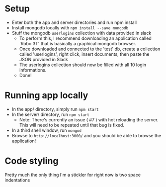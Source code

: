 # Setup
- Enter both the app and server directories and run npm install
- Install mongodb locally with `npm install --save mongodb`
- Stuff the mongodb `userlogins` collection with data provided in slack
  - To perform this, I recommend downloading an application called 'Robo 3T' that is basically a graphical mongodb browser.
  - Once downloaded and connected to the 'test' db, create a collection called 'userlogins', right click, insert documents, then paste the JSON provided in Slack
  - The userlogins collection should now be filled with all 10 login informations.
  - Done!

# Running app locally
- In the app/ directory, simply run `npm start`
- In the server/ directory, run `npm start`
  - Note: There's currently an issue ( #7 ) with hot reloading the server. This will need to be repeated until that bug is fixed.
- In a third shell window, run `mongod`
- Browse to `http://localhost:3000/` and you should be able to browse the application!


# Code styling

Pretty much the only thing I'm a stickler for right now is two space indentations
